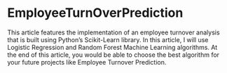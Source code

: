 # EmployeeTurnOverPrediction
This article features the implementation of an employee turnover analysis that is built using Python’s Scikit-Learn library. In this article, I will use Logistic Regression and Random Forest Machine Learning algorithms. At the end of this article, you would be able to choose the best algorithm for your future projects like Employee Turnover Prediction.
